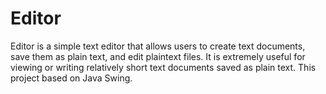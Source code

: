 # Editor
Editor is a simple text editor that allows users to create text documents, save them as plain text, and edit
plaintext files. It is extremely useful for viewing or writing relatively short text documents saved as plain
text. 
This project based on Java Swing.
